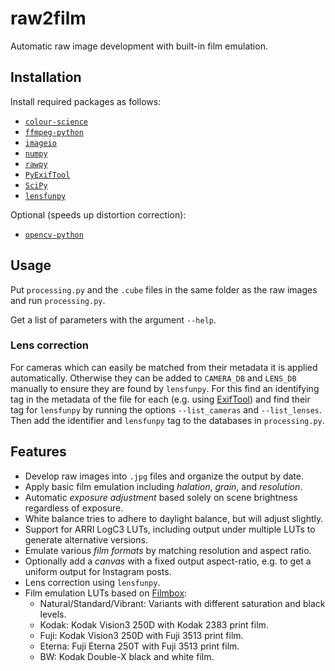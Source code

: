 # raw2film
Automatic raw image development with built-in film emulation.

## Installation
Install required packages as follows:
- [`colour-science`](https://pypi.org/project/colour-science/)
- [`ffmpeg-python`](https://pypi.org/project/ffmpeg-python/)
- [`imageio`](https://pypi.org/project/imageio/)
- [`numpy`](https://pypi.org/project/numpy/)
- [`rawpy`](https://pypi.org/project/rawpy/)
- [`PyExifTool`](https://pypi.org/project/PyExifTool/)
- [`SciPy`](https://pypi.org/project/SciPy/)
- [`lensfunpy`](https://pypi.org/project/lensfunpy/)

Optional (speeds up distortion correction):
- [`opencv-python`](https://pypi.org/project/opencv-python/)

## Usage
Put `processing.py` and the `.cube` files in the same folder as the raw images and run `processing.py`.

Get a list of parameters with the argument `--help`.

### Lens correction
For cameras which can easily be matched from their metadata it is applied automatically.
Otherwise they can be added to `CAMERA_DB` and `LENS_DB` manually to ensure they are found by `lensfunpy`.
For this find an identifying tag in the metadata of the file for each (e.g. using [ExifTool](https://exiftool.org/)) and find their tag for `lensfunpy` by running the options `--list_cameras` and `--list_lenses`.
Then add the identifier and `lensfunpy` tag to the databases in `processing.py`.

## Features
- Develop raw images into `.jpg` files and organize the output by date.
- Apply basic film emulation including _halation_, _grain_, and _resolution_.
- Automatic _exposure adjustment_ based solely on scene brightness regardless of exposure.
- White balance tries to adhere to daylight balance, but will adjust slightly.
- Support for ARRI LogC3 LUTs, including output under multiple LUTs to generate alternative versions.
- Emulate various _film formats_ by matching resolution and aspect ratio.
- Optionally add a _canvas_ with a fixed output aspect-ratio, e.g. to get a uniform output for Instagram posts.
- Lens correction using `lensfunpy`.
- Film emulation LUTs based on [Filmbox](https://videovillage.com/filmbox/):
  - Natural/Standard/Vibrant: Variants with different saturation and black levels.
  - Kodak: Kodak Vision3 250D with Kodak 2383 print film.
  - Fuji: Kodak Vision3 250D with Fuji 3513 print film.
  - Eterna: Fuji Eterna 250T with Fuji 3513 print film.
  - BW: Kodak Double-X black and white film.
